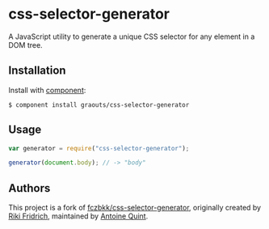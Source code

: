 # css-selector-generator

A JavaScript utility to generate a unique CSS selector for any element in a DOM tree.

## Installation

  Install with [component](http://component.io):

    $ component install graouts/css-selector-generator

## Usage

```javascript
var generator = require("css-selector-generator");

generator(document.body); // -> "body"
```

## Authors

This project is a fork of [fczbkk/css-selector-generator](https://github.com/fczbkk/css-selector-generator), originally created by [Riki Fridrich](http://fczbkk.com), maintained by [Antoine Quint](https://github.com/graouts/).